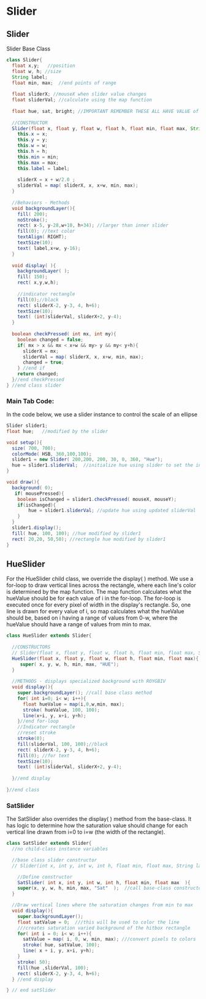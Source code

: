 # Slider

## Slider

Slider Base Class

```java
class Slider{
  float x,y;   //position
  float w, h; //size
  String label;
  float min, max;  //end points of range
  
  float sliderX; //mouseX when slider value changes
  float sliderVal; //calculate using the map function 
  
  float hue, sat, bright; //IMPORTANT REMEMBER THESE ALL HAVE VALUE of 0.0
  
  //CONSTRUCTOR
  Slider(float x, float y, float w, float h, float min, float max, String label ){
    this.x = x;
    this.y = y;
    this.w = w;
    this.h = h;
    this.min = min;
    this.max = max;
    this.label = label;
    
    sliderX = x + w/2.0 ;
    sliderVal = map( sliderX, x, x+w, min, max);
  }
  
  //Behaviors - Methods 
  void backgroundLayer(){
    fill( 200);
    noStroke();
    rect( x-5, y-28,w+10, h+34); //larger than inner slider
    fill(0); //text color
    textAlign( RIGHT);
    textSize(10);
    text( label,x+w, y-16);
  }
  
  void display( ){
    backgroundLayer( );
    fill( 150);
    rect( x,y,w,h);
    
    //indicator rectangle 
    fill(0);//black
    rect( sliderX-2, y-3, 4, h+6);
    textSize(10);
    text( (int)sliderVal, sliderX+2, y-4);
  }
  
  boolean checkPressed( int mx, int my){
    boolean changed = false;
    if( mx > x && mx < x+w && my> y && my< y+h){ 
      sliderX = mx;
      sliderVal = map( sliderX, x, x+w, min, max);
      changed = true;
    } //end if
    return changed;
  }//end checkPressed
} //end class slider
```

### Main Tab Code:

In the code below, we use a slider instance to control the scale of an ellipse

```java
Slider slider1;
float hue;   //modified by the slider

void setup(){
  size( 700, 700);
  colorMode( HSB, 360,100,100);
  slider1 = new Slider( 200,200, 200, 30, 0, 360, "Hue");
  hue = slider1.sliderVal;  //initialize hue using slider to set the initial value
}

void draw(){
  background( 0);
   if( mousePressed){
    boolean isChanged = slider1.checkPressed( mouseX, mouseY);
    if(isChanged){
        hue = slider1.sliderVal; //update hue using updated sliderVal
    }
  }
  slider1.display();
  fill( hue, 100, 100); //hue modified by slider1
  rect( 20,20, 50,50); //rectangle hue modified by slider1 
}
```

## HueSlider

For the HueSlider child class, we override the display\( \) method. We use a for-loop to draw vertical lines across the rectangle, where each line's color is determined by the map function. The map function calculates what the hueValue should be for each value of i in the for-loop. The for-loop is executed once for every pixel of width in the display's rectangle. So, one line is drawn for every value of i, so map calculates what the hueValue should be, based on i having a range of values from 0-w, where the hueValue should have a range of values from min to max.

```java
class HueSlider extends Slider{
    
  //CONSTRUCTORS
  // Slider(float x, float y, float w, float h, float min, float max, String label ){
  HueSlider(float x, float y, float w, float h, float min, float max){
     super( x, y, w, h, min, max, "HUE");
  }
  
  //METHODS - displays specialized background with ROYGBIV
  void display(){
    super.backgroundLayer(); //call base class method
    for( int i=0; i< w; i++){
      float hueValue = map(i,0,w,min, max);   
      stroke( hueValue, 100, 100);
      line(x+i, y, x+i, y+h); 
    }//end for-loop
    //Indicator rectangle
    //reset stroke
    stroke(0);
    fill(sliderVal, 100, 100);//black
    rect( sliderX-2, y-3, 4, h+6);
    fill(0); //for text
    textSize(10);
    text( (int)sliderVal, sliderX+2, y-4);
    
  }//end display
  
}//end class
```

### SatSlider

The SatSlider also overrides the display\( \) method from the base-class. It has logic to determine how the saturation value should change for each vertical line drawn from i=0 to i=w \(the width of the rectangle\).

```java
class SatSlider extends Slider{
  //no child-class instance variables 

  //base class slider constructor
  // Slider(int x, int y, int w, int h, float min, float max, String label ){

    //Define constructor
    SatSlider( int x, int y, int w, int h, float min, float max  ){
    super(x, y, w, h, min, max, "Sat"  );  //call base-class constructor
  }

  //Draw vertical lines where the saturation changes from min to max
  void display(){
    super.backgroundLayer();
    float satValue = 0;  ///this will be used to color the line
    ///creates saturation varied background of the hitbox rectangle
    for( int i = 0; i< w; i++){
      satValue = map( i, 0, w, min, max); ///convert pixels to colors
      stroke( hue, satValue, 100);
      line( x + i, y, x+i, y+h);
    }
    stroke( 50);
    fill(hue ,sliderVal, 100);
    rect( sliderX-2, y-3, 4, h+6); 
  } //end display

} // end satSlider
```

